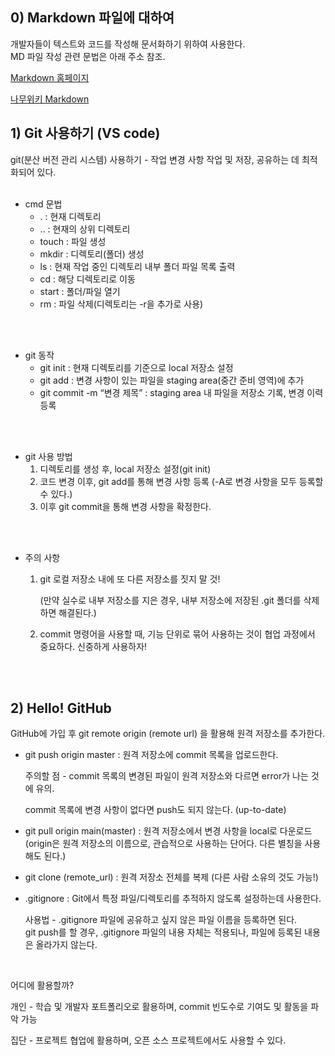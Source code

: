 ## 0) Markdown 파일에 대하여

개발자들이 텍스트와 코드를 작성해 문서화하기 위하여 사용한다.   
MD 파일 작성 관련 문법은 아래 주소 참조.
<br>


[Markdown 홈페이지](https://www.markdownguide.org/basic-syntax/)

[나무위키 Markdown](https://namu.wiki/w/마크다운)

## 1) Git 사용하기 (VS code)

git(분산 버전 관리 시스템) 사용하기 - 작업 변경 사항 작업 및 저장, 공유하는 데 최적화되어 있다.
<br>
<br>

- cmd 문법
    - .  : 현재 디렉토리
    - .. : 현재의 상위 디렉토리
    - touch : 파일 생성
    - mkdir : 디렉토리(폴더) 생성
    - ls : 현재 작업 중인 디렉토리 내부 폴더 파일 목록 출력
    - cd : 해당 디렉토리로 이동
    - start : 폴더/파일 열기
    - rm : 파일 삭제(디렉토리는 -r을 추가로 사용)
<br>
<br>

- git 동작
    - git init : 현재 디렉토리를 기준으로 local 저장소 설정
    - git add : 변경 사항이 있는 파일을 staging area(중간 준비 영역)에 추가
    - git commit -m “변경 제목” : staging area 내 파일을 저장소 기록, 변경 이력 등록
<br>
<br>
    
- git 사용 방법
    1. 디렉토리를 생성 후, local 저장소 설정(git init)
    2. 코드 변경 이후, git add를 통해 변경 사항 등록 (-A로 변경 사항을 모두 등록할 수 있다.)
    3. 이후 git commit을 통해 변경 사항을 확정한다.
<br>
<br>

- 주의 사항
    1. git 로컬 저장소 내에 또 다른 저장소를 짓지 말 것!

        (만약 실수로 내부 저장소를 지은 경우, 내부 저장소에 저장된 .git 폴더를 삭제하면 해결된다.)
    2. commit 명령어을 사용할 때, 기능 단위로 묶어 사용하는 것이 협업 과정에서 중요하다. 신중하게 사용하자!
<br>
<br>

## 2) Hello! GitHub

GitHub에 가입 후 git remote origin (remote url) 을 활용해 원격 저장소를 추가한다.

- git push origin master : 원격 저장소에 commit 목록을 업로드한다.
    
    주의할 점 - commit 목록의 변경된 파일이 원격 저장소와 다르면 error가 나는 것에 유의.
    
    commit 목록에 변경 사항이 없다면 push도 되지 않는다. (up-to-date)
    
- git pull origin main(master) : 원격 저장소에서 변경 사항을 local로 다운로드   
(origin은 원격 저장소의 이름으로, 관습적으로 사용하는 단어다. 다른 별칭을 사용해도 된다.)

- git clone (remote_url) : 원격 저장소 전체를 복제 (다른 사람 소유의 것도 가능!)

- .gitignore : Git에서 특정 파일/디렉토리를 추적하지 않도록 설정하는데 사용한다.
    
    사용법 - .gitignore 파일에 공유하고 싶지 않은 파일 이름을 등록하면 된다. <br>
    git push를 할 경우, .gitignore 파일의 내용 자체는 적용되나, 파일에 등록된 내용은 올라가지 않는다.
    
<br>

어디에 활용할까?

개인 - 학습 및 개발자 포트폴리오로 활용하며, commit 빈도수로 기여도 및 활동을 파악 가능 

집단 - 프로젝트 협업에 활용하며, 오픈 소스 프로젝트에서도 사용할 수 있다.